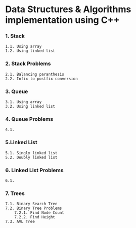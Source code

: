 # Data Structures & Algorithms implementation using C++

### 1. Stack
	1.1. Using array
	1.2. Using linked list
	
### 2. Stack Problems
	2.1. Balancing paranthesis
	2.2. Infix to postfix conversion
	
### 3. Queue
	3.1. Using array
	3.2. Using linked list
	
### 4. Queue Problems
	4.1. 

### 5.Linked List
	5.1. Singly linked list
	5.2. Doubly linked list

### 6. Linked List Problems
	6.1.

### 7. Trees
	7.1. Binary Search Tree
	7.2. Binary Tree Problems
		7.2.1. Find Node Count
		7.2.2. Find Height
	7.3. AVL Tree